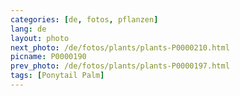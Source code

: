 ```yaml
---
categories: [de, fotos, pflanzen]
lang: de
layout: photo
next_photo: /de/fotos/plants/plants-P0000210.html
picname: P0000190
prev_photo: /de/fotos/plants/plants-P0000197.html
tags: [Ponytail Palm]
---
```

